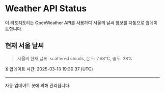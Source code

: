 
# Weather API Status

이 리포지토리는 OpenWeather API를 사용하여 서울의 날씨 정보를 자동으로 업데이트합니다.

## 현재 서울 날씨
> 서울의 현재 날씨: scattered clouds, 온도: 7.68°C, 습도: 28%

⏳ 업데이트 시간: 2025-03-13 19:30:37 (UTC)

---
자동 업데이트 봇에 의해 관리됩니다.
